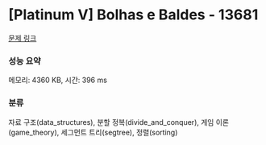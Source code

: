 # [Platinum V] Bolhas e Baldes - 13681 

[문제 링크](https://www.acmicpc.net/problem/13681) 

### 성능 요약

메모리: 4360 KB, 시간: 396 ms

### 분류

자료 구조(data_structures), 분할 정복(divide_and_conquer), 게임 이론(game_theory), 세그먼트 트리(segtree), 정렬(sorting)

